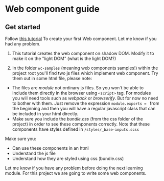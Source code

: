 
Web component guide
===============================

Get started
--------------------------------
Follow [this tutorial](https://developer.mozilla.org/en-US/docs/Web/Web_Components/Using_custom_elements) To create your first Web component. Let me know if you had any problem.

1. This tutorial creates the web component on shadow DOM. Modify it to make it on the "light DOM" (what is the light DOM?)

2. In the folder `wc-samples` (meaning web components samples!) within the project root you'll find two js files which implement web component. Try them out in some html file, please note:
- The files are *module* not ordinary js files. So you won't be able to include them directly in the browser using `<script>` tag. For modules you will need tools such as *webpack* or *browserify*. But for now no need to bother with them. Just remove the expression `module.exports = ` from the beginning and then you will have a regular javascript class that can be included in your html directly.
- Make sure you include the *bundle.css* (from the css folder of the project) in order to see these components correctly. Note that these components have styles defined in `/styles/_base-inputs.scss`

Make sure you:
- Can use these components in an html
- Understand the js file
- Understand how they are styled using css (bundle.css)

Let me know if you have any problem before doing the next learning module. For this project we are going to write some web components.